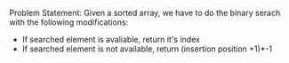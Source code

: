 Problem Statement: Given a sorted array, we have to do the binary serach with the following modifications:

-  If searched element is avaliable, return it's index
-  If searched element is not available, return (insertion position +1)*-1
